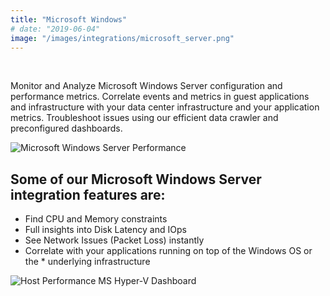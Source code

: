 ```yaml
---
title: "Microsoft Windows"
# date: "2019-06-04"
image: "/images/integrations/microsoft_server.png"
---
```


 

<!-- ![Microsoft_Server](/images/integrations/microsoft_server.png) -->



Monitor and Analyze Microsoft Windows Server configuration and performance metrics. Correlate events and metrics in guest applications and infrastructure with your data center infrastructure and your application metrics. Troubleshoot issues using our efficient data crawler and preconfigured dashboards.


![Microsoft Windows Server Performance](/images/integrations/posts/mswindows.png)


## Some of our Microsoft Windows Server integration features are:

* Find CPU and Memory constraints
* Full insights into Disk Latency and IOps
* See Network Issues (Packet Loss) instantly
* Correlate with your applications running on top of the Windows OS or the * underlying infrastructure


![Host Performance MS Hyper-V Dashboard](/images/integrations/posts/hypervdashboard_2-1.png)